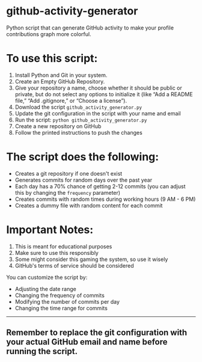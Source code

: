 # github-activity-generator
Python script that can generate GitHub activity to make your profile contributions graph more colorful.



# To use this script:
1. Install Python and Git in your system.
2. Create an Empty GitHub Repository.
3. Give your repository a name, choose whether it should be public or private, but do not select any options to initialize it (like “Add a README file,” “Add .gitignore,” or “Choose a license”).
4. Download the script `github_activity_generator.py`
5. Update the git configuration in the script with your name and email
6. Run the script: `python github_activity_generator.py`
7. Create a new repository on GitHub
8. Follow the printed instructions to push the changes

# The script does the following:

- Creates a git repository if one doesn't exist
- Generates commits for random days over the past year
- Each day has a 70% chance of getting 2-12 commits (you can adjust this by changing the `frequency` parameter)
- Creates commits with random times during working hours (9 AM - 6 PM)
- Creates a dummy file with random content for each commit

# **Important Notes:**
1. This is meant for educational purposes
2. Make sure to use this responsibly
3. Some might consider this gaming the system, so use it wisely
4. GitHub's terms of service should be considered

You can customize the script by:
- Adjusting the date range
- Changing the frequency of commits
- Modifying the number of commits per day
- Changing the time range for commits

---
**Remember to replace the git configuration with your actual GitHub email and name before running the script.**
---